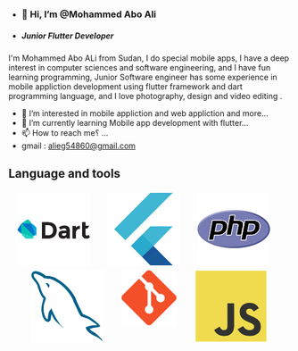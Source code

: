 - ### 👋 Hi, I’m @Mohammed Abo Ali

- ##### Junior Flutter Developer

I'm Mohammed Abo ALi  from Sudan,  I do special mobile apps, I have a deep interest in computer sciences and software engineering, and I have fun learning programming, Junior Software engineer has some experience in mobile appliction development using flutter framework and dart programming language, and I love photography, design and video editing .


- 👀 I’m interested in mobile appliction and web appliction and more...
- 🌱 I’m currently learning Mobile app development with flutter...
- 📫 How to reach me؟ ...
- gmail : alieg54860@gmail.com



## Language and tools

<p align="center">
<img src="https://raw.githubusercontent.com/devicons/devicon/master/icons/dart/dart-original-wordmark.svg" alt="Dart" height="130" style="vertical-align:top; margin:4px">&nbsp;&nbsp;&nbsp;&nbsp;&nbsp;
<img src="https://raw.githubusercontent.com/devicons/devicon/master/icons/flutter/flutter-original.svg" alt="Flutter" height="130" style="vertical-align:top; margin:4px">&nbsp;&nbsp;&nbsp;&nbsp;&nbsp;
<img src="https://raw.githubusercontent.com/devicons/devicon/master/icons/php/php-original.svg" alt="PHP" height="130" style="vertical-align:top; margin:4px">&nbsp;&nbsp;&nbsp;&nbsp;&nbsp;
<img src="https://raw.githubusercontent.com/devicons/devicon/master/icons/mysql/mysql-original.svg" alt="mysql" height="130" style="vertical-align:top; margin:4px">&nbsp;&nbsp;&nbsp;&nbsp;&nbsp;
<img src="https://raw.githubusercontent.com/devicons/devicon/master/icons/git/git-original.svg" alt="git" height="100" style="vertical-align:top; margin:4px">&nbsp;&nbsp;&nbsp;&nbsp;&nbsp;
<img src="https://raw.githubusercontent.com/devicons/devicon/master/icons/javascript/javascript-original.svg" alt="javascript" height="130"style="vertical-align:top; margin:4px">

</p>
